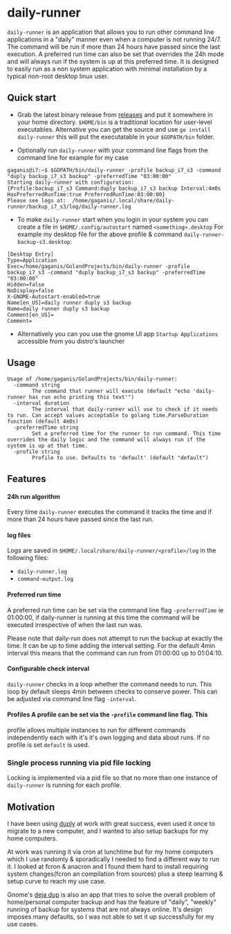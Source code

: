 # daily-runner

`daily-runner` is an application that allows you to run other command line
applications in a "daily" manner even when a computer is not running 24/7. The
command will be run if more than 24 hours have passed since the last execution.
A preferred run time can also be set that overrides the 24h mode and will
always run if the system is up at this preferred time. It is designed to easily
run as a non system application with minimal installation by a typical non-root
desktop linux user.

## Quick start

* Grab the latest binary release from
  [releases](https://github.com/gaganis/daily-runner/releases) and put it
somewhere in your home directory. `$HOME/bin` is a traditional location for
user-level executables. Alternative you can get the source and use `go install
daily-runner` this will put the executatable in your `$GOPATH/bin` folder.

* Optionally run `daily-runner` with your command line flags from the command
  line for example for my case

```
gaganis@i7:~$ $GOPATH/bin/daily-runner -profile backup_i7_s3 -command "duply backup_i7_s3 backup" -preferredTime "03:00:00" 
Starting daily-runner with configuration:
{Profile:backup_i7_s3 Command:duply backup_i7_s3 backup Interval:4m0s HasPreferredRunTime:true PreferredRunTime:03:00:00}
Please see logs at:  /home/gaganis/.local/share/daily-runner/backup_i7_s3/log/daily-runner.log
```

* To make `daily-runner` start when you login in your system you can create a
  file in `$HOME/.config/autostart` named `<something>.desktop` For example my
desktop file for the above profile & command `daily-runner-backup-s3.desktop`:

``` 
[Desktop Entry]
Type=Application
Exec=/home/gaganis/GolandProjects/bin/daily-runner -profile backup_i7_s3 -command "duply backup_i7_s3 backup" -preferredTime "03:00:00" 
Hidden=false
NoDisplay=false
X-GNOME-Autostart-enabled=true
Name[en_US]=daily runner duply s3 backup
Name=daily runner duply s3 backup
Comment[en_US]=
Comment=
```

* Alternatively you can you use the gnome UI app `Startup Applications`
  accessible from you distro's launcher

## Usage

```
Usage of /home/gaganis/GolandProjects/bin/daily-runner:
  -command string
        The command that runner will execute (default "echo 'daily-runner has run echo printing this text'")
  -interval duration
        The interval that daily-runner will use to check if it needs to run. Can accept values acceptable to golang time.ParseDuration function (default 4m0s)
  -preferredTime string
        Set a preferred time for the runner to run command. This time overrides the daily logic and the command will always run if the system is up at that time.
  -profile string
        Profile to use. Defaults to 'default' (default "default")
```

## Features

#### 24h run algorithm

Every time `daily-runner` executes the command it tracks the time and if more
than 24 hours have passed since the last run.

#### log files

Logs are saved in `$HOME/.local/share/daily-runner/<profile>/log` in the
following files:
 * `daily-runner.log` 
 * `command-output.log` 

#### Preferred run time

A preferred run time can be set via the command line flag `-preferredTime` ie
01:00:00, if daily-runner is running at this time the command will be executed
irrespective of when the last run was. 

Please note that daily-run does not attempt to run the backup at exactly the
time. It can be up to time adding the interval setting. For the default 4min
interval this means that the command can run from 01:00:00 up to 01:04:10.

#### Configurable check interval

`daily-runner` checks in a loop whether the command needs to run. This loop by
default sleeps 4min between checks to conserve power. This can be adjusted via
command line flag `-interval`.

#### Profiles A profile can be set via the `-profile` command line flag. This
profile allows multiple instances to run for different commands independently
each with it's it's own logging and data about runs. If no profile is set
`default` is used.

### Single process running via pid file locking

Locking is implemented via a pid file so that no more than one instance of
`daily-runner` is running for each profile.

## Motivation

I have been using [duply](https://duply.net/index.php/Main_Page) at work with
great success, even used it once to migrate to a new computer, and I wanted to
also setup backups for my home computers. 

At work was running it via cron at lunchtime but for my home computers which I
use randomly & sporadically I needed to find a different way to run it. I
looked at fcron & anacron and I found them hard to install requiring system
changes(fcron an compilation from sources) plus a steep learning & setup curve
to reach my use case. 

Gnome's [deja dup](https://wiki.gnome.org/Apps/DejaDup) is also an app that
tries to solve the overall problem of home/personal computer backup and has the
feature of "daily", "weekly" running of backup for systems that are not always
online.  It's design imposes many defaults, so I was not able to set it up
successfully for my use cases. 
